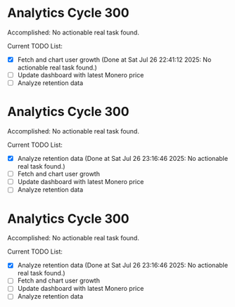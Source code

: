 # Analytics Cycle 300

Accomplished: No actionable real task found.

Current TODO List:

- [x] Fetch and chart user growth  (Done at Sat Jul 26 22:41:12 2025: No actionable real task found.)
- [ ] Update dashboard with latest Monero price
- [ ] Analyze retention data

# Analytics Cycle 300

Accomplished: No actionable real task found.

Current TODO List:

- [x] Analyze retention data  (Done at Sat Jul 26 23:16:46 2025: No actionable real task found.)
- [ ] Fetch and chart user growth
- [ ] Update dashboard with latest Monero price
- [ ] Analyze retention data

# Analytics Cycle 300

Accomplished: No actionable real task found.

Current TODO List:

- [x] Analyze retention data  (Done at Sat Jul 26 23:16:46 2025: No actionable real task found.)
- [ ] Fetch and chart user growth
- [ ] Update dashboard with latest Monero price
- [ ] Analyze retention data